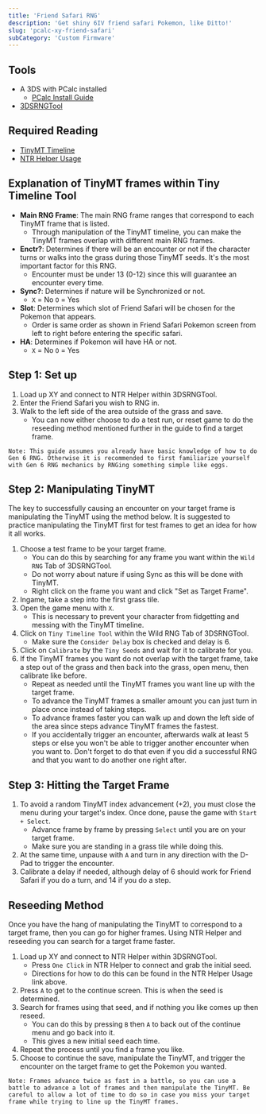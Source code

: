 ```yaml
---
title: 'Friend Safari RNG'
description: 'Get shiny 6IV friend safari Pokemon, like Ditto!'
slug: 'pcalc-xy-friend-safari'
subCategory: 'Custom Firmware'
---
```


## Tools

- A 3DS with PCalc installed
  - [PCalc Install Guide](https://www.pokemonrng.com/misc-3ds-installing-pcalc)
- [3DSRNGTool](https://github.com/wwwwwwzx/3DSRNGTool/releases)

## Required Reading

- [TinyMT Timeline](https://github.com/wwwwwwzx/3DSRNGTool/wiki/Gen6-TinyMT-Timeline-Calibration)
- [NTR Helper Usage](https://github.com/wwwwwwzx/3DSRNGTool/wiki/NTR-Helper-Usage)

## Explanation of TinyMT frames within Tiny Timeline Tool

- **Main RNG Frame**: The main RNG frame ranges that correspond to each TinyMT frame that is listed.
  - Through manipulation of the TinyMT timeline, you can make the TinyMT frames overlap with different main RNG frames.
- **Enctr?**: Determines if there will be an encounter or not if the character turns or walks into the grass during those TinyMT seeds. It's the most important factor for this RNG.
  - Encounter must be under 13 (0-12) since this will guarantee an encounter every time.
- **Sync?**: Determines if nature will be Synchronized or not.
  - `X` = No `O` = Yes
- **Slot**: Determines which slot of Friend Safari will be chosen for the Pokemon that appears.
  - Order is same order as shown in Friend Safari Pokemon screen from left to right before entering the specific safari.
- **HA**: Determines if Pokemon will have HA or not.
  - `X` = No `O` = Yes

## Step 1: Set up

1. Load up XY and connect to NTR Helper within 3DSRNGTool.
2. Enter the Friend Safari you wish to RNG in.
3. Walk to the left side of the area outside of the grass and save.
   - You can now either choose to do a test run, or reset game to do the reseeding method mentioned further in the guide to find a target frame.

```
Note: This guide assumes you already have basic knowledge of how to do Gen 6 RNG. Otherwise it is recommended to first familiarize yourself with Gen 6 RNG mechanics by RNGing something simple like eggs.
```

## Step 2: Manipulating TinyMT

The key to successfully causing an encounter on your target frame is manipulating the TinyMT using the method below. It is suggested to practice manipulating the TinyMT first for test frames to get an idea for how it all works.

1. Choose a test frame to be your target frame.
   - You can do this by searching for any frame you want within the `Wild RNG` Tab of 3DSRNGTool.
   - Do not worry about nature if using Sync as this will be done with TinyMT.
   - Right click on the frame you want and click "Set as Target Frame".
2. Ingame, take a step into the first grass tile.
3. Open the game menu with `X`.
   - This is necessary to prevent your character from fidgetting and messing with the TinyMT timeline.
4. Click on `Tiny Timeline Tool` within the Wild RNG Tab of 3DSRNGTool.
   - Make sure the `Consider Delay` box is checked and delay is 6.
5. Click on `Calibrate` by the `Tiny Seeds` and wait for it to calibrate for you.
6. If the TinyMT frames you want do not overlap with the target frame, take a step out of the grass and then back into the grass, open menu, then calibrate like before.
   - Repeat as needed until the TinyMT frames you want line up with the target frame.
   - To advance the TinyMT frames a smaller amount you can just turn in place once instead of taking steps.
   - To advance frames faster you can walk up and down the left side of the area since steps advance TinyMT frames the fastest.
   - If you accidentally trigger an encounter, afterwards walk at least 5 steps or else you won't be able to trigger another encounter when you want to. Don't forget to do that even if you did a successful RNG and that you want to do another one right after.

## Step 3: Hitting the Target Frame

1. To avoid a random TinyMT index advancement (+2), you must close the menu during your target's index. Once done, pause the game with `Start + Select`.
   - Advance frame by frame by pressing `Select` until you are on your target frame.
   - Make sure you are standing in a grass tile while doing this.
2. At the same time, unpause with `A` and turn in any direction with the D-Pad to trigger the encounter.
3. Calibrate a delay if needed, although delay of 6 should work for Friend Safari if you do a turn, and 14 if you do a step.

## Reseeding Method

Once you have the hang of manipulating the TinyMT to correspond to a target frame, then you can go for higher frames. Using NTR Helper and reseeding you can search for a target frame faster.

1. Load up XY and connect to NTR Helper within 3DSRNGTool.
   - Press `One Click` in NTR Helper to connect and grab the initial seed.
   - Directions for how to do this can be found in the NTR Helper Usage link above.
2. Press `A` to get to the continue screen. This is when the seed is determined.
3. Search for frames using that seed, and if nothing you like comes up then reseed.
   - You can do this by pressing `B` then `A` to back out of the continue menu and go back into it.
   - This gives a new initial seed each time.
4. Repeat the process until you find a frame you like.
5. Choose to continue the save, manipulate the TinyMT, and trigger the encounter on the target frame to get the Pokemon you wanted.

```
Note: Frames advance twice as fast in a battle, so you can use a battle to advance a lot of frames and then manipulate the TinyMT. Be careful to allow a lot of time to do so in case you miss your target frame while trying to line up the TinyMT frames.
```
